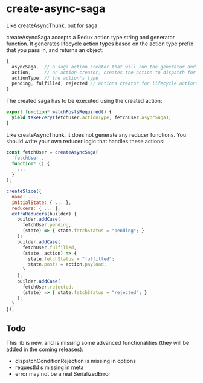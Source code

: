 # create-async-saga
Like createAsyncThunk, but for saga.

createAsyncSaga accepts a Redux action type string and generator function. It generates lifecycle action types based on the action type prefix that you pass in, and returns an object:

```javascript
{
  asyncSaga,  // a saga action creator that will run the generator and dispatch the lifecycle actions based on the returned generator.
  action,     // an action creator, creates the action to dispatch for executing the saga
  actionType, // the action's type
  pending, fulfilled, rejected // actions creator for lifecycle actions
}
```

The created saga has to be executed using the created action:
```javascript
export function* watchPostsRequired() {
  yield takeEvery(fetchUser.actionType, fetchUser.asyncSaga);
}
```

Like createAsyncThunk, it does not generate any reducer functions. You should write your own reducer logic that handles these actions:

```javascript
const fetchUser = createAsyncSaga(
  'fetchUser',
  function* () {
    ...
  }
);

createSlice({
  name: ...,
  initialState: { ... },
  reducers: { ... },
  extraReducers(builder) {
    builder.addCase(
      fetchUser.pending,
      (state) => { state.fetchStatus = "pending"; }
    );
    builder.addCase(
      fetchUser.fulfilled,
      (state, action) => {
        state.fetchStatus = "fulfilled";
        state.posts = action.payload;
      }
    );
    builder.addCase(
      fetchUser.rejected,
      (state) => { state.fetchStatus = "rejected"; }
    );
  }
});
```

## Todo
This lib is new, and is missing some advanced functionalities (they will be added in the coming releases):
  * dispatchConditionRejection is missing in options
  * requestId s missing in meta
  * error may not be a real SerializedError
  